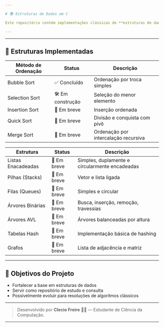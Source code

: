 ```yaml
---

# 📚 Estruturas de Dados em C

Este repositório contém implementações clássicas de **estruturas de dados em C e C++**, organizadas por tipo e pronta para estudo.

---
```

<!--
## 📂 Estrutura do Projeto

```
estrutura-dados-cpp/
├── arrays/
│   └── array_simples.cpp
├── listas/
│   ├── lista_simples.cpp
│   ├── lista_duplamente.cpp
│   └── lista_circular.cpp
├── pilhas/
│   └── pilha_vetor.cpp
├── filas/
│   ├── fila_simples.cpp
│   └── fila_circular.cpp
├── arvores/
│   ├── arvore_binaria.cpp
│   └── arvore_avl.cpp
├── grafos/
│   └── (em breve)
├── tabelas_hash/
│   └── (em breve)
├── ordenacao/
│   ├── bubble_sort.cpp
│   ├── selection_sort.cpp
│   ├── insertion_sort.cpp
│   ├── quick_sort.cpp
│   └── merge_sort.cpp
└── README.md
```

---

## 🚀 Como compilar

Você pode compilar qualquer arquivo `.cpp` com o `g++`:

```bash
g++ pilhas/pilha_vetor.cpp -o pilha
./pilha
```

Se preferir, use o Makefile (em breve no projeto):

```bash
make pilha
```
-->
---

## 📌 Estruturas Implementadas

| Método de Ordenação      | Status         | Descrição                                 |
|--------------------------|----------------|-------------------------------------------|
| Bubble Sort              | ✅ Concluído    | Ordenação por troca simples               |
| Selection Sort           | 🛠️ Em construção | Seleção do menor elemento                 |
| Insertion Sort           | 🚧 Em breve | Inserção ordenada                         |
| Quick Sort               | 🚧 Em breve | Divisão e conquista com pivô              |
| Merge Sort               | 🚧 Em breve | Ordenação por intercalação recursiva      |

| Estrutura                | Status      | Descrição                                       |
|--------------------------|-------------|-------------------------------------------------|
| Listas Enacadeadas       | 🚧 Em breve  | Simples, duplamente e circularmente encadeadas  |
| Pilhas (Stacks)          | 🚧 Em breve  | Vetor e lista ligada                            |
| Filas (Queues)           | 🚧 Em breve  | Simples e circular                              |
| Árvores Binárias         | 🚧 Em breve  | Busca, inserção, remoção, travessias            |
| Árvores AVL              | 🚧 Em breve  | Árvores balanceadas por altura                  |
| Tabelas Hash             | 🚧 Em breve  | Implementação básica de hashing                 |
| Grafos                   | 🚧 Em breve  | Lista de adjacência e matriz                    |

---

## 🎯 Objetivos do Projeto

- Fortalecer a base em estruturas de dados  
- Servir como repositório de estudo e consulta  
- Possivelmente evoluir para resoluções de algoritmos clássicos

---
<!--
## 🤝 Como contribuir

Contribuições são muito bem-vindas! Você pode:

- 📁 Adicionar novas estruturas  
- 🧼 Melhorar o código existente  
- 🐞 Corrigir bugs ou adicionar testes  
- 📘 Comentar e documentar melhor as implementações  

Basta fazer um fork e abrir um **Pull Request** 😉

---

## 📜 Licença

Este projeto está licenciado sob a [MIT License](LICENSE).
---
-->
> Desenvolvido por **Clecio Freire** 👨‍💻 — Estudante de Ciência da Computação.
---